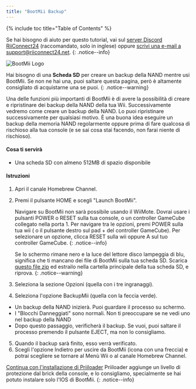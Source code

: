 ```yaml
---
title: "BootMii Backup"
---
```


{% include toc title="Table of Contents" %}

Se hai bisogno di aiuto per questo tutorial, vai sul [server Discord RiiConnect24](https://discord.gg/b4Y7jfD) (raccomandato, solo in inglese) oppure [scrivi una e-mail a support@riiconnect24.net](mailto:support@riiconnect24.net).
{: .notice--info}

![BootMii Logo](/images/bootmii.png)

Hai bisogno di una **Scheda SD** per creare un backup della NAND mentre usi BootMii. Se non ne hai una, puoi saltare questa pagina, però è altamente consigliato di acquistarne una se puoi.
{: .notice--warning}

Una delle funzioni più importanti di BootMii è di avere la possibilità di creare e ripristinare dei backup della NAND della tua Wii. Successivamente vedremo come creare un backup della NAND. Lo puoi ripristinare successivamente per qualsiasi motivo. È una buona idea eseguire un backup della memoria NAND regolarmente oppure prima di fare qualcosa di rischioso alla tua console (e se sai cosa stai facendo, non farai niente di rischioso).

#### Cosa ti servirà
* Una scheda SD con almeno 512MB di spazio disponibile

#### Istruzioni
1. Apri il canale Homebrew Channel.
2. Premi il pulsante HOME e scegli "Launch BootMii".

    Navigare su BootMii non sarà possibile usando il WiiMote. Dovrai usare i pulsanti POWER o RESET sulla tua console, o un controller GameCube collegato nella porta 1. Per navigare tra le opzioni, premi POWER sulla tua wii ( o il pulsante destro sul pad + del controller GameCube). Per selezionare un opzione, clicca RESET sulla wii oppure A sul tuo controller GameCube.
    {: .notice--info}


    Se lo schermo rimane nero e la luce del lettore disco lampeggia di blu, significa che ti mancano dei file di BootMii sulla tua scheda SD. Scarica [questo file zip](https://static.hackmii.com/bootmii_sd_files.zip) ed estrailo nella cartella principale della tua scheda SD, e riprova.
    {: .notice--warning}

3. Seleziona la sezione Opzioni (quella con i tre ingranaggi).
4. Seleziona l'opzione BackupMii (quella con la feccia verde).
- Un backup della NAND inizierà. Puoi guardare il processo su schermo.
- I "Blocchi Danneggiati" sono normali. Non ti preoccupare se ne vedi uno nel backup della NAND
- Dopo questo passaggio, verificherà il backup. Se vuoi, puoi saltare il processo premendo il pulsante EJECT, ma non lo consigliamo.
5. Quando il backup sarà finito, esso verrà verificato.
6. Scegli l'opzione Indietro per uscire da BootMii (icona con una freccia) e potrai scegliere se tornare al Menù Wii o al canale Homebrew Channel.


<!---
To restore from a NAND backup on your SD card, you can follow these instructions using RestoreMii (the button right next to BackupMii with a red arrow).
{: .notice--info}
-->

[Continua con l'installazione di Priiloader](priiloader) Priiloader aggiunge un livello di protezione dal brick della console, e lo consigliamo, specialmente se hai potuto instalare solo l'IOS di BootMii.
{: .notice--info}
